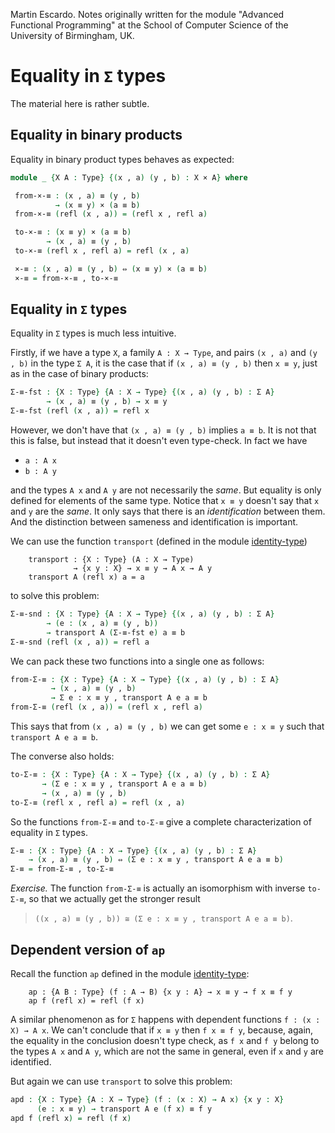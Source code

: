 
Martin Escardo.
Notes originally written for the module "Advanced Functional Programming"
at the School of Computer Science of the University of Birmingham, UK.


<!--
```agda
{-# OPTIONS --without-K --safe #-}

module sums-equality where

open import general-notation
open import sums
open import binary-products
open import identity-type
```
-->
# Equality in `Σ` types

The material here is rather subtle.

## Equality in binary products

Equality in binary product types behaves as expected:

```agda
module _ {X A : Type} {(x , a) (y , b) : X × A} where

 from-×-≡ : (x , a) ≡ (y , b)
          → (x ≡ y) × (a ≡ b)
 from-×-≡ (refl (x , a)) = (refl x , refl a)

 to-×-≡ : (x ≡ y) × (a ≡ b)
        → (x , a) ≡ (y , b)
 to-×-≡ (refl x , refl a) = refl (x , a)

 ×-≡ : (x , a) ≡ (y , b) ⇔ (x ≡ y) × (a ≡ b)
 ×-≡ = from-×-≡ , to-×-≡
```

## Equality in `Σ` types

Equality in `Σ` types is much less intuitive.

Firstly, if we have a type `X`, a family `A : X → Type`, and pairs `(x , a)` and `(y , b)` in the type `Σ
A`, it is the case that if `(x , a) ≡ (y , b)` then `x ≡ y`, just as in the case of binary products:

```agda
Σ-≡-fst : {X : Type} {A : X → Type} {(x , a) (y , b) : Σ A}
        → (x , a) ≡ (y , b) → x ≡ y
Σ-≡-fst (refl (x , a)) = refl x
```

However, we don't have that `(x , a) ≡ (y , b)` implies `a ≡ b`. It is not that this is false, but instead that it doesn't even type-check. In fact we have

  * `a : A x`
  * `b : A y`

and the types `A x` and `A y` are not necessarily the *same*. But
equality is only defined for elements of the same type. Notice that `x
≡ y` doesn't say that `x` and `y` are the *same*. It only says that
there is an *identification* between them. And the distinction between
sameness and identification is important.

We can use the function `transport` (defined in the module
[identity-type](identity-type.lagda))

```agda-repetition
    transport : {X : Type} (A : X → Type)
              → {x y : X} → x ≡ y → A x → A y
    transport A (refl x) a = a
```

to solve this problem:

```agda
Σ-≡-snd : {X : Type} {A : X → Type} {(x , a) (y , b) : Σ A}
        → (e : (x , a) ≡ (y , b))
        → transport A (Σ-≡-fst e) a ≡ b
Σ-≡-snd (refl (x , a)) = refl a
```

We can pack these two functions into a single one as follows:

```agda
from-Σ-≡ : {X : Type} {A : X → Type} {(x , a) (y , b) : Σ A}
         → (x , a) ≡ (y , b)
         → Σ e ꞉ x ≡ y , transport A e a ≡ b
from-Σ-≡ (refl (x , a)) = (refl x , refl a)
```
This says that from `(x , a) ≡ (y , b)` we can get some `e : x ≡ y` such that `transport A e a ≡ b`.


The converse also holds:
```agda
to-Σ-≡ : {X : Type} {A : X → Type} {(x , a) (y , b) : Σ A}
       → (Σ e ꞉ x ≡ y , transport A e a ≡ b)
       → (x , a) ≡ (y , b)
to-Σ-≡ (refl x , refl a) = refl (x , a)
```

So the functions `from-Σ-≡` and `to-Σ-≡` give a complete characterization of equality in `Σ` types.

```agda
Σ-≡ : {X : Type} {A : X → Type} {(x , a) (y , b) : Σ A}
    → (x , a) ≡ (y , b) ⇔ (Σ e ꞉ x ≡ y , transport A e a ≡ b)
Σ-≡ = from-Σ-≡ , to-Σ-≡
```

*Exercise.* The function `from-Σ-≡` is actually an isomorphism with
 inverse `to-Σ-≡`, so that we actually get the stronger result

   > `((x , a) ≡ (y , b)) ≅ (Σ e ꞉ x ≡ y , transport A e a ≡ b)`.

## Dependent version of `ap`

Recall the function `ap` defined in the module
[identity-type](identity-type.lagda):

```agda-repetition
    ap : {A B : Type} (f : A → B) {x y : A} → x ≡ y → f x ≡ f y
    ap f (refl x) = refl (f x)
```

A similar phenomenon as for `Σ` happens with dependent functions `f : (x : X) → A x`. We can't conclude that if `x ≡ y` then `f x ≡ f y`, because, again, the equality in the conclusion doesn't type check, as `f x` and `f y` belong to the types `A x` and `A y`, which are not the same in general, even if `x` and `y` are identified.

But again we can use `transport` to solve this problem:
```agda
apd : {X : Type} {A : X → Type} (f : (x : X) → A x) {x y : X}
      (e : x ≡ y) → transport A e (f x) ≡ f y
apd f (refl x) = refl (f x)
```

